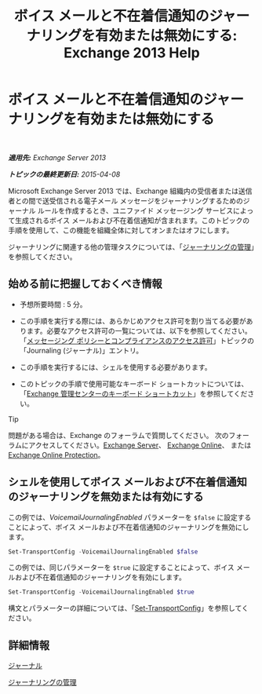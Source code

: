 ﻿---
title: 'ボイス メールと不在着信通知のジャーナリングを有効または無効にする: Exchange 2013 Help'
TOCTitle: ボイス メールと不在着信通知のジャーナリングを有効または無効にする
ms:assetid: 5164a92e-69e6-4339-b80c-0cfbf0dc0198
ms:mtpsurl: https://technet.microsoft.com/ja-jp/library/Bb201690(v=EXCHG.150)
ms:contentKeyID: 49896246
ms.date: 04/24/2018
mtps_version: v=EXCHG.150
ms.translationtype: HT
---

# ボイス メールと不在着信通知のジャーナリングを有効または無効にする

 

_**適用先:** Exchange Server 2013_

_**トピックの最終更新日:** 2015-04-08_

Microsoft Exchange Server 2013 では、Exchange 組織内の受信者または送信者との間で送受信される電子メール メッセージをジャーナリングするためのジャーナル ルールを作成するとき、ユニファイド メッセージング サービスによって生成されるボイス メールおよび不在着信通知が含まれます。このトピックの手順を使用して、この機能を組織全体に対してオンまたはオフにします。

ジャーナリングに関連する他の管理タスクについては、「[ジャーナリングの管理](https://docs.microsoft.com/ja-jp/exchange/security-and-compliance/journaling/manage-journaling)」を参照してください。

## 始める前に把握しておくべき情報

  - 予想所要時間 : 5 分。

  - この手順を実行する際には、あらかじめアクセス許可を割り当てる必要があります。必要なアクセス許可の一覧については、以下を参照してください。「[メッセージング ポリシーとコンプライアンスのアクセス許可](messaging-policy-and-compliance-permissions-exchange-2013-help.md)」トピックの「Journaling (ジャーナル)」エントリ。

  - この手順を実行するには、シェルを使用する必要があります。

  - このトピックの手順で使用可能なキーボード ショートカットについては、「[Exchange 管理センターのキーボード ショートカット](keyboard-shortcuts-in-the-exchange-admin-center-exchange-online-protection-help.md)」を参照してください。


> [!TIP]
> 問題がある場合は、Exchange のフォーラムで質問してください。 次のフォーラムにアクセスしてください。<A href="https://go.microsoft.com/fwlink/p/?linkid=60612">Exchange Server</A>、 <A href="https://go.microsoft.com/fwlink/p/?linkid=267542">Exchange Online</A>、 または <A href="https://go.microsoft.com/fwlink/p/?linkid=285351">Exchange Online Protection</A>。



## シェルを使用してボイス メールおよび不在着信通知のジャーナリングを無効または有効にする

この例では、*VoicemailJournalingEnabled* パラメーターを `$false` に設定することによって、ボイス メールおよび不在着信通知のジャーナリングを無効にします。

```powershell
Set-TransportConfig -VoicemailJournalingEnabled $false
```

この例では、同じパラメーターを `$true` に設定することによって、ボイス メールおよび不在着信通知のジャーナリングを有効にします。

```powershell
Set-TransportConfig -VoicemailJournalingEnabled $true
```

構文とパラメーターの詳細については、「[Set-TransportConfig](https://technet.microsoft.com/ja-jp/library/bb124151\(v=exchg.150\))」を参照してください。

## 詳細情報

[ジャーナル](journaling-exchange-2013-help.md)

[ジャーナリングの管理](https://docs.microsoft.com/ja-jp/exchange/security-and-compliance/journaling/manage-journaling)

